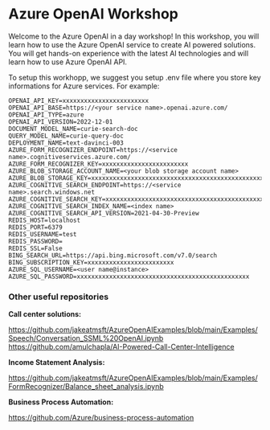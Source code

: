 # Azure OpenAI Workshop

Welcome to the Azure OpenAI in a day workshop! In this workshop, you will learn how to use the Azure OpenAI service to create AI powered solutions. You will get hands-on experience with the latest AI technologies and will learn how to use Azure OpenAI API.

To setup this workhopp, we suggest you setup .env file where you store key informations for Azure services. For example: 

```
OPENAI_API_KEY=xxxxxxxxxxxxxxxxxxxxxxxx
OPENAI_API_BASE=https://<your service name>.openai.azure.com/
OPENAI_API_TYPE=azure
OPENAI_API_VERSION=2022-12-01
DOCUMENT_MODEL_NAME=curie-search-doc
QUERY_MODEL_NAME=curie-query-doc
DEPLOYMENT_NAME=text-davinci-003
AZURE_FORM_RECOGNIZER_ENDPOINT=https://<service name>.cognitiveservices.azure.com/
AZURE_FORM_RECOGNIZER_KEY=xxxxxxxxxxxxxxxxxxxxxxxx
AZURE_BLOB_STORAGE_ACCOUNT_NAME=<your blob storage account name>
AZURE_BLOB_STORAGE_KEY=xxxxxxxxxxxxxxxxxxxxxxxxxxxxxxxxxxxxxxxxxxxxxxxxxxxxxxxxxxxxxxxxxxxxxxxx
AZURE_COGNITIVE_SEARCH_ENDPOINT=https://<service name>.search.windows.net
AZURE_COGNITIVE_SEARCH_KEY=xxxxxxxxxxxxxxxxxxxxxxxxxxxxxxxxxxxxxxxxxxxxxxxx
AZURE_COGNITIVE_SEARCH_INDEX_NAME=<index name>
AZURE_COGNITIVE_SEARCH_API_VERSION=2021-04-30-Preview
REDIS_HOST=localhost
REDIS_PORT=6379
REDIS_USERNAME=test
REDIS_PASSWORD=
REDIS_SSL=False
BING_SEARCH_URL=https://api.bing.microsoft.com/v7.0/search
BING_SUBSCRIPTION_KEY=xxxxxxxxxxxxxxxxxxxxxxxx
AZURE_SQL_USERNAME=<user name@instance>
AZURE_SQL_PASSWORD=xxxxxxxxxxxxxxxxxxxxxxxxxxxxxxxxxxxxxxxxxxxxxxxx
```


### Other useful repositories
**Call center solutions:**

https://github.com/jakeatmsft/AzureOpenAIExamples/blob/main/Examples/Speech/Conversation_SSML%20OpenAI.ipynb 
https://github.com/amulchapla/AI-Powered-Call-Center-Intelligence 

**Income Statement Analysis:**

https://github.com/jakeatmsft/AzureOpenAIExamples/blob/main/Examples/FormRecognizer/Balance_sheet_analysis.ipynb 

**Business Process Automation:**

https://github.com/Azure/business-process-automation

